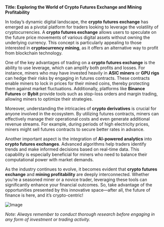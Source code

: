 **Title: Exploring the World of Crypto Futures Exchange and Mining Profitability**

In today’s dynamic digital landscape, the **crypto futures exchange** has emerged as a pivotal platform for traders looking to leverage the volatility of cryptocurrencies. A **crypto futures exchange** allows users to speculate on the future price movements of various digital assets without owning the underlying currency. This concept is particularly appealing to those interested in **cryptocurrency mining**, as it offers an alternative way to profit from blockchain technology.

One of the key advantages of trading on a **crypto futures exchange** is the ability to use leverage, which can amplify both profits and losses. For instance, miners who may have invested heavily in **ASIC miners** or **GPU rigs** can hedge their risks by engaging in futures contracts. These contracts enable miners to lock in prices for their mined coins, thereby protecting them against market fluctuations. Additionally, platforms like **Binance Futures** or **Bybit** provide tools such as stop-loss orders and margin trading, allowing miners to optimize their strategies.

Moreover, understanding the intricacies of **crypto derivatives** is crucial for anyone involved in the ecosystem. By utilizing futures contracts, miners can effectively manage their operational costs and even generate additional revenue streams. For example, during periods of high electricity prices, miners might sell futures contracts to secure better rates in advance.

Another important aspect is the integration of **AI-powered analytics** into **crypto futures exchanges**. Advanced algorithms help traders identify trends and make informed decisions based on real-time data. This capability is especially beneficial for miners who need to balance their computational power with market demands.

As the industry continues to evolve, it becomes evident that **crypto futures exchange** and **mining profitability** are deeply interconnected. Whether you’re a seasoned miner or a novice trader, leveraging these tools can significantly enhance your financial outcomes. So, take advantage of the opportunities presented by this innovative space—after all, the future of finance is here, and it’s crypto-centric! 

![Image](https://github.com/user-attachments/assets/3be06921-4469-491d-bd37-5f14c53422b7)

*Note: Always remember to conduct thorough research before engaging in any form of investment or trading activity.*